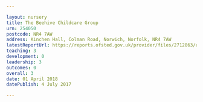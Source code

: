 ```yaml
---

layout: nursery
title: The Beehive Childcare Group
urn: 254050
postcode: NR4 7AW
address: Kinchen Hall, Colman Road, Norwich, Norfolk, NR4 7AW
latestReportUrl: https://reports.ofsted.gov.uk/provider/files/2712863/urn/254050.pdf
teaching: 3
development: 0
leadership: 3
outcomes: 0
overall: 3
date: 01 April 2018 
datePublish: 4 July 2017

---
```

